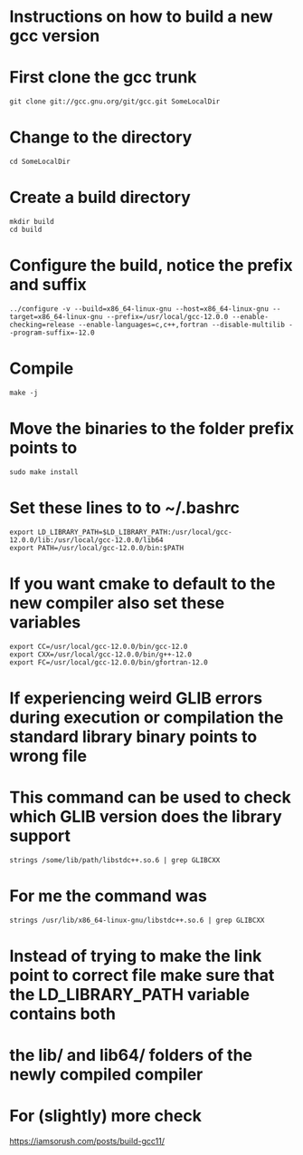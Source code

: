 
# Instructions on how to build a new gcc version

# First clone the gcc trunk
```
git clone git://gcc.gnu.org/git/gcc.git SomeLocalDir
```
# Change to the directory 
```
cd SomeLocalDir
```
# Create a build directory
```
mkdir build
cd build
```
# Configure the build, notice the prefix and suffix
```
../configure -v --build=x86_64-linux-gnu --host=x86_64-linux-gnu --target=x86_64-linux-gnu --prefix=/usr/local/gcc-12.0.0 --enable-checking=release --enable-languages=c,c++,fortran --disable-multilib --program-suffix=-12.0
```
# Compile
```
make -j
```
# Move the binaries to the folder prefix points to
```
sudo make install
```
# Set these lines to to ~/.bashrc
```
export LD_LIBRARY_PATH=$LD_LIBRARY_PATH:/usr/local/gcc-12.0.0/lib:/usr/local/gcc-12.0.0/lib64
export PATH=/usr/local/gcc-12.0.0/bin:$PATH
```

# If you want cmake to default to the new compiler also set these variables
```
export CC=/usr/local/gcc-12.0.0/bin/gcc-12.0
export CXX=/usr/local/gcc-12.0.0/bin/g++-12.0
export FC=/usr/local/gcc-12.0.0/bin/gfortran-12.0
```


# If experiencing weird GLIB errors during execution or compilation the standard library binary points to wrong file
# This command can be used to check which GLIB version does the library support
```
strings /some/lib/path/libstdc++.so.6 | grep GLIBCXX
```
# For me the command was
```
strings /usr/lib/x86_64-linux-gnu/libstdc++.so.6 | grep GLIBCXX
```

# Instead of trying to make the link point to correct file make sure that the LD_LIBRARY_PATH variable contains both
# the lib/ and lib64/ folders of the newly compiled compiler


# For (slightly) more check 
https://iamsorush.com/posts/build-gcc11/
